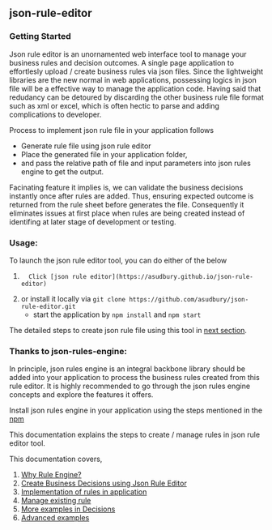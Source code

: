 ## json-rule-editor

### Getting Started

Json rule editor is an unornamented web interface tool to manage your business rules and decision outcomes. A single page application to effortlesly upload / create business rules via json files. Since the lightweight libraries are the new normal in web applications, possessing logics in json file will be a effective way to manage the application code. Having said that redudancy can be detoured by discarding the other business rule file format such as xml or excel, which is often hectic to parse and adding complications to developer.

Process to implement json rule file in your application follows

- Generate rule file using json rule editor
- Place the generated file in your application folder,
- and pass the relative path of file and input parameters into json rules engine to get the output.

Facinating feature it implies is, we can validate the business decisions instantly once after rules are added. Thus, ensuring expected outcome is returned from the rule sheet before generates the file. Consequently it eliminates issues at first place when rules are being created instead of identifing at later stage of development or testing.

### Usage:

To launch the json rule editor tool, you can do either of the below

1.       Click [json rule editor](https://asudbury.github.io/json-rule-editor)
2.  or install it locally via `git clone https://github.com/asudbury/json-rule-editor.git`
    - start the application by `npm install` and `npm start`

The detailed steps to create json rule file using this tool in [next section](https://asudbury.github.io/json-rule-editor-docs/create-rules.html).

### Thanks to json-rules-engine:

In principle, json rules engine is an integral backbone library should be added into your application to process the business rules created from this rule editor. It is highly recommended to go through the json rules engine concepts and explore the features it offers.

Install json rules engine in your application using the steps mentioned in the [npm](https://www.npmjs.com/package/json-rules-engine)

This documentation explains the steps to create / manage rules in json rule editor tool.

This documentation covers,

1. [Why Rule Engine?](https://asudbury.github.io/json-rule-editor-docs/rule-engine.html)
2. [Create Business Decisions using Json Rule Editor](https://asudbury.github.io/json-rule-editor-docs/create-rules.html)
3. [Implementation of rules in application](https://asudbury.github.io/json-rule-editor-docs/implementation.html)
4. [Manage existing rule](https://asudbury.github.io/json-rule-editor-docs/manage-rules.html)
5. [More examples in Decisions](https://asudbury.github.io/json-rule-editor-docs/decisions.html)
6. [Advanced examples](https://asudbury.github.io/json-rule-editor-docs/advanced.html)
